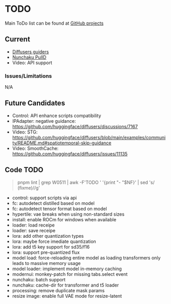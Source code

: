 # TODO

Main ToDo list can be found at [GitHub projects](https://github.com/users/vladmandic/projects)

## Current

- [Diffusers guiders](https://github.com/huggingface/diffusers/pull/11311)
- [Nunchaku PulID](https://github.com/mit-han-lab/nunchaku/pull/274)
- Video: API support  

### Issues/Limitations

N/A

## Future Candidates

- Control: API enhance scripts compatibility  
- IPAdapter: negative guidance: <https://github.com/huggingface/diffusers/discussions/7167>  
- Video: STG: <https://github.com/huggingface/diffusers/blob/main/examples/community/README.md#spatiotemporal-skip-guidance>  
- Video: SmoothCache: https://github.com/huggingface/diffusers/issues/11135  

## Code TODO

> pnpm lint | grep W0511 | awk -F'TODO ' '{print "- "$NF}' | sed 's/ (fixme)//g'
 
- control: support scripts via api
- fc: autodetect distilled based on model
- fc: autodetect tensor format based on model
- hypertile: vae breaks when using non-standard sizes
- install: enable ROCm for windows when available
- loader: load receipe
- loader: save receipe
- lora: add other quantization types
- lora: maybe force imediate quantization
- lora: add t5 key support for sd35/f16
- lora: support pre-quantized flux
- model load: force-reloading entire model as loading transformers only leads to massive memory usage
- model loader: implement model in-memory caching
- modernui: monkey-patch for missing tabs.select event
- nunchaku: batch support
- nunchaku: cache-dir for transformer and t5 loader
- processing: remove duplicate mask params
- resize image: enable full VAE mode for resize-latent
  